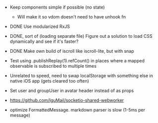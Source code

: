 - Keep components simple if possible (no state)
  - Will make it so vdom doesn't need to have unhook fn


- DONE Use modularized RxJS
- DONE, sort of (loading separate file) Figure out a solution to load CSS dynamically and see if it's faster?
- DONE Make own build of iscroll like iscroll-lite, but with snap
- Test using .publishReplay(1).refCount() in places where a mapped observable is subscribed to multiple times
- Unrelated to speed, need to swap localStorage with something else in native iOS app (gets cleared too often)
- Set user and groupUser in avatar header instead of as props
- https://github.com/IguMail/socketio-shared-webworker
- optimize FormattedMessage. markdown parser is slow (1-5ms per message)
